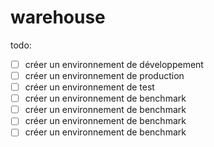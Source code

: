 # warehouse

todo:

- [ ] créer un environnement de développement
- [ ] créer un environnement de production
- [ ] créer un environnement de test
- [ ] créer un environnement de benchmark
- [ ] créer un environnement de benchmark
- [ ] créer un environnement de benchmark
- [ ] créer un environnement de benchmark